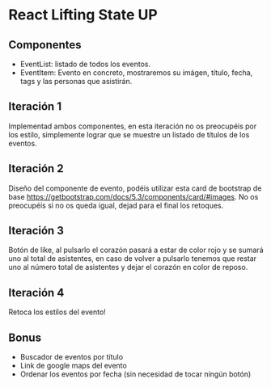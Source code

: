 # React Lifting State UP

## Componentes

- EventList: listado de todos los eventos.
- EventItem: Evento en concreto, mostraremos su imágen, título, fecha, tags y las personas que asistirán.

## Iteración 1

Implementad ambos componentes, en esta iteración no os preocupéis por los estilo, simplemente lograr que se muestre un listado de títulos de los eventos.

## Iteración 2

Diseño del componente de evento, podéis utilizar esta card de bootstrap de base https://getbootstrap.com/docs/5.3/components/card/#images.
No os preocupéis si no os queda igual, dejad para el final los retoques.

## Iteración 3

Botón de like, al pulsarlo el corazón pasará a estar de color rojo y se sumará uno al total de asistentes, en caso de volver a pulsarlo tenemos que restar uno al número total de asistentes y dejar el corazón en color de reposo.

## Iteración 4

Retoca los estilos del evento!

## Bonus

- Buscador de eventos por título
- Link de google maps del evento
- Ordenar los eventos por fecha (sin necesidad de tocar ningún botón)